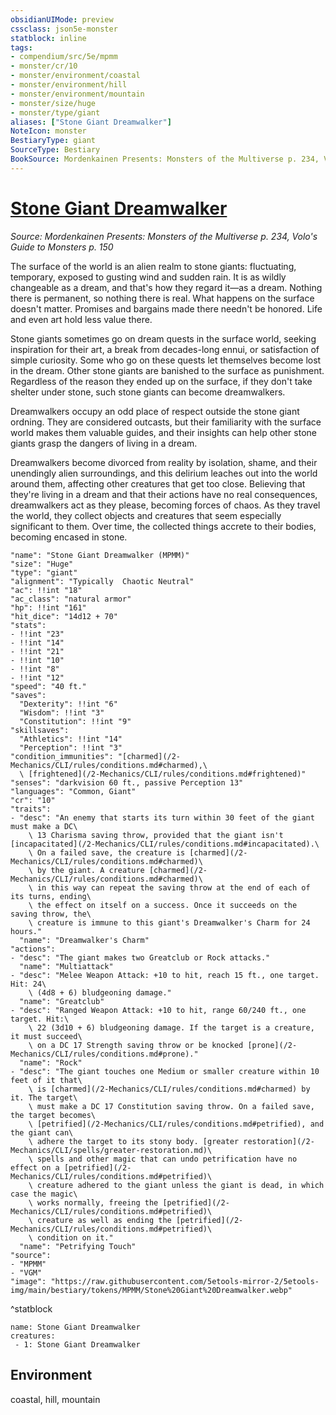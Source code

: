 ```yaml
---
obsidianUIMode: preview
cssclass: json5e-monster
statblock: inline
tags:
- compendium/src/5e/mpmm
- monster/cr/10
- monster/environment/coastal
- monster/environment/hill
- monster/environment/mountain
- monster/size/huge
- monster/type/giant
aliases: ["Stone Giant Dreamwalker"]
NoteIcon: monster
BestiaryType: giant
SourceType: Bestiary
BookSource: Mordenkainen Presents: Monsters of the Multiverse p. 234, Volo's Guide to Monsters p. 150
---
```

# [Stone Giant Dreamwalker](2-Mechanics/CLI/bestiary/giant/stone-giant-dreamwalker-mpmm.md)
*Source: Mordenkainen Presents: Monsters of the Multiverse p. 234, Volo's Guide to Monsters p. 150*  

The surface of the world is an alien realm to stone giants: fluctuating, temporary, exposed to gusting wind and sudden rain. It is as wildly changeable as a dream, and that's how they regard it—as a dream. Nothing there is permanent, so nothing there is real. What happens on the surface doesn't matter. Promises and bargains made there needn't be honored. Life and even art hold less value there.

Stone giants sometimes go on dream quests in the surface world, seeking inspiration for their art, a break from decades-long ennui, or satisfaction of simple curiosity. Some who go on these quests let themselves become lost in the dream. Other stone giants are banished to the surface as punishment. Regardless of the reason they ended up on the surface, if they don't take shelter under stone, such stone giants can become dreamwalkers.

Dreamwalkers occupy an odd place of respect outside the stone giant ordning. They are considered outcasts, but their familiarity with the surface world makes them valuable guides, and their insights can help other stone giants grasp the dangers of living in a dream.

Dreamwalkers become divorced from reality by isolation, shame, and their unendingly alien surroundings, and this delirium leaches out into the world around them, affecting other creatures that get too close. Believing that they're living in a dream and that their actions have no real consequences, dreamwalkers act as they please, becoming forces of chaos. As they travel the world, they collect objects and creatures that seem especially significant to them. Over time, the collected things accrete to their bodies, becoming encased in stone.

```statblock
"name": "Stone Giant Dreamwalker (MPMM)"
"size": "Huge"
"type": "giant"
"alignment": "Typically  Chaotic Neutral"
"ac": !!int "18"
"ac_class": "natural armor"
"hp": !!int "161"
"hit_dice": "14d12 + 70"
"stats":
- !!int "23"
- !!int "14"
- !!int "21"
- !!int "10"
- !!int "8"
- !!int "12"
"speed": "40 ft."
"saves":
  "Dexterity": !!int "6"
  "Wisdom": !!int "3"
  "Constitution": !!int "9"
"skillsaves":
  "Athletics": !!int "14"
  "Perception": !!int "3"
"condition_immunities": "[charmed](/2-Mechanics/CLI/rules/conditions.md#charmed),\
  \ [frightened](/2-Mechanics/CLI/rules/conditions.md#frightened)"
"senses": "darkvision 60 ft., passive Perception 13"
"languages": "Common, Giant"
"cr": "10"
"traits":
- "desc": "An enemy that starts its turn within 30 feet of the giant must make a DC\
    \ 13 Charisma saving throw, provided that the giant isn't [incapacitated](/2-Mechanics/CLI/rules/conditions.md#incapacitated).\
    \ On a failed save, the creature is [charmed](/2-Mechanics/CLI/rules/conditions.md#charmed)\
    \ by the giant. A creature [charmed](/2-Mechanics/CLI/rules/conditions.md#charmed)\
    \ in this way can repeat the saving throw at the end of each of its turns, ending\
    \ the effect on itself on a success. Once it succeeds on the saving throw, the\
    \ creature is immune to this giant's Dreamwalker's Charm for 24 hours."
  "name": "Dreamwalker's Charm"
"actions":
- "desc": "The giant makes two Greatclub or Rock attacks."
  "name": "Multiattack"
- "desc": "Melee Weapon Attack: +10 to hit, reach 15 ft., one target. Hit: 24\
    \ (4d8 + 6) bludgeoning damage."
  "name": "Greatclub"
- "desc": "Ranged Weapon Attack: +10 to hit, range 60/240 ft., one target. Hit:\
    \ 22 (3d10 + 6) bludgeoning damage. If the target is a creature, it must succeed\
    \ on a DC 17 Strength saving throw or be knocked [prone](/2-Mechanics/CLI/rules/conditions.md#prone)."
  "name": "Rock"
- "desc": "The giant touches one Medium or smaller creature within 10 feet of it that\
    \ is [charmed](/2-Mechanics/CLI/rules/conditions.md#charmed) by it. The target\
    \ must make a DC 17 Constitution saving throw. On a failed save, the target becomes\
    \ [petrified](/2-Mechanics/CLI/rules/conditions.md#petrified), and the giant can\
    \ adhere the target to its stony body. [greater restoration](/2-Mechanics/CLI/spells/greater-restoration.md)\
    \ spells and other magic that can undo petrification have no effect on a [petrified](/2-Mechanics/CLI/rules/conditions.md#petrified)\
    \ creature adhered to the giant unless the giant is dead, in which case the magic\
    \ works normally, freeing the [petrified](/2-Mechanics/CLI/rules/conditions.md#petrified)\
    \ creature as well as ending the [petrified](/2-Mechanics/CLI/rules/conditions.md#petrified)\
    \ condition on it."
  "name": "Petrifying Touch"
"source":
- "MPMM"
- "VGM"
"image": "https://raw.githubusercontent.com/5etools-mirror-2/5etools-img/main/bestiary/tokens/MPMM/Stone%20Giant%20Dreamwalker.webp"
```
^statblock

```encounter-table
name: Stone Giant Dreamwalker
creatures:
 - 1: Stone Giant Dreamwalker
```

## Environment

coastal, hill, mountain